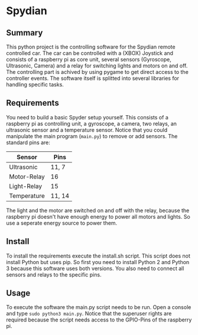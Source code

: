 Spydian
===

Summary
---

This python project is the controlling software for the Spydian remote controlled car.
The car can be controlled with a (XBOX) Joystick and consists of a raspberry pi as core unit, 
several sensors (Gyroscope, Ultrasonic, Camera) and a relay for switching lights and motors on
and off. The controlling part is achived by using pygame to get direct access to the controller
events. The software itself is splitted into several libraries for handling specific tasks.

Requirements
---

You need to build a basic Spyder setup yourself. This consists of a raspberry
pi as controlling unit, a gyroscope, a camera, two relays, an ultrasonic sensor and a temperature
sensor. Notice that you could manipulate the main program (`main.py`) to remove or add sensors.
The standard pins are:

Sensor      | Pins
------------|-------
Ultrasonic  | 11, 7
Motor-Relay | 16
Light-Relay | 15
Temperature | 11, 14

The light and the motor are switched on and off with the relay, because the raspberry pi
doesn't have enough energy to power all motors and lights. So use a seperate energy source
to power them.

Install
---

To install the requirements execute the install.sh script. This script does not install Python but
uses pip. So first you need to install Python 2 and Python 3 because this software uses both
versions. You also need to connect all sensors and relays to the specific pins.

Usage
---

To execute the software the main.py script needs to be run. Open a console and type 
`sudo python3 main.py`. Notice that the superuser rights are required because the script needs
access to the GPIO-Pins of the raspberry pi.